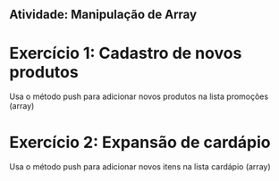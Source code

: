 ## Atividade: Manipulação de Array

# Exercício 1: Cadastro de novos produtos
Usa o método push para adicionar novos produtos na lista promoções (array)

# Exercício 2: Expansão de cardápio
Usa o método push para adicionar novos itens na lista cardápio (array)

